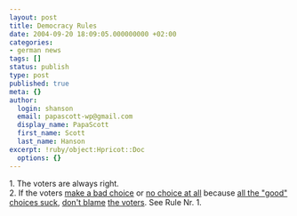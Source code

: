```yaml
---
layout: post
title: Democracy Rules
date: 2004-09-20 18:09:05.000000000 +02:00
categories:
- german news
tags: []
status: publish
type: post
published: true
meta: {}
author:
  login: shanson
  email: papascott-wp@gmail.com
  display_name: PapaScott
  first_name: Scott
  last_name: Hanson
excerpt: !ruby/object:Hpricot::Doc
  options: {}
---
```

<p>1. The voters are always right.<br />
2. If the voters <a href="https://www.papascott.de/archives/2004/09/19/brown-nosing/" title="PapaScott - Brown Nosing">make a bad choice</a> or <a href="http://jimmiz.blogg.de/eintrag.php?id=603" title="Die Partei der Nichtwähler [jimmiz journal]">no choice at all</a> because <a href="http://lumma.de/eintrag.php?id=686" title="Brandenburg und Sachsen: Ein Lehrstück [Lummaland]">all the "good" choices suck</a>, <a href="http://www.hebig.com/archives/002518.shtml" title="Big pile of shit by Heiko Hebig | hebig.com">don't blame</a> <a href="http://couchblog.de/webpropaganda/article/448/keine-entschuldigung" title="Webpropaganda: Keine Entschuldigung">the voters</a>. See Rule Nr. 1.</p>
